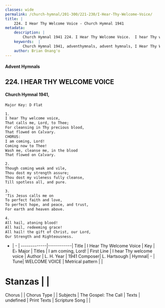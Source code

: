 ```yaml
---
classes: wide
permalink: /church-hymnal/201-300/221-230/I-Hear-Thy-Welcome-Voice/
title: |
    224. I Hear Thy Welcome Voice - Church Hymnal 1941
metadata:
    description: |
        Church Hymnal 1941 224. I Hear Thy Welcome Voice.  I hear Thy welcome voice, That calls me, Lord, to Thee; For cleansing in Thy precious blood, That flowed on Calvary. CHORUS: I am coming, Lord! Coming now to Thee! Wash me, cleanse me, in the blood That flowed on Calvary.  
    keywords:  |
        Church Hymnal 1941, adventhymnals, advent hymnals, I Hear Thy Welcome Voice, I hear Thy welcome voice. I am coming, Lord!
    author: Brian Onang'o
---
```


#### Advent Hymnals
## 224. I HEAR THY WELCOME VOICE
####  Church Hymnal 1941,

```txt
Major Key: D Flat

1.
I hear Thy welcome voice,
That calls me, Lord, to Thee;
For cleansing in Thy precious blood,
That flowed on Calvary.
CHORUS:
I am coming, Lord!
Coming now to Thee!
Wash me, cleanse me, in the blood
That flowed on Calvary.

2.
Though coming weak and vile,
Thou dost my strength assure;
Thou dost my vileness fully cleanse,
Till spotless all, and pure.

3.
'Tis Jesus calls me on
To perfect faith and love,
To perfect hope, and peace, and trust,
For earth and heaven above.

4.
All hail, atoning blood!
All hail, redeeming grace!
All hail! the gift of Christ, our Lord,
Our Strength and Righteousness.


```

- |   -  |
-------------|------------|
Title | I Hear Thy Welcome Voice |
Key | E♭ Major |
Titles | I am coming, Lord! |
First Line | I hear Thy welcome voice |
Author | L. H.
Year | 1941
Composer| L. Hartsough |
Hymnal|  - |
Tune| WELCOME VOICE |
Metrical pattern | |
# Stanzas |  |
Chorus |  |
Chorus Type |  |
Subjects | The Gospel: The Call |
Texts | undefined |
Print Texts | 
Scripture Song |  |
    
